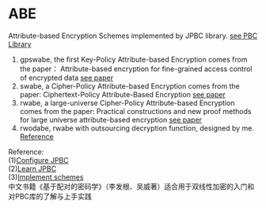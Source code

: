 # ABE
Attribute-based Encryption Schemes 
 implemented by JPBC library.  [see PBC Library](https://crypto.stanford.edu/pbc/)
1. gpswabe, the first Key-Policy Attribute-based Encryption comes from the paper： Attribute-based encryption for fine-grained access control of encrypted data [see paper](https://dl.acm.org/doi/10.1145/1180405.1180418)
2. swabe, a Cipher-Policy Attribute-based Encryption comes from the paper: Ciphertext-Policy Attribute-Based Encryption [see paper](https://ieeexplore.ieee.org/document/4223236)
3. rwabe, a large-universe Cipher-Policy Attribute-based Encryption comes from the paper: Practical constructions and new proof methods for large universe attribute-based encryption [see paper](https://dl.acm.org/doi/10.1145/2508859.2516672)
4. rwodabe, rwabe with outsourcing decryption function, designed by me. [Reference ](https://www.usenix.org/legacy/event/sec11/tech/full_papers/Green.pdf)    

Reference:     
(1)[Configure JPBC](https://blog.csdn.net/liuweiran900217/article/details/23414629)    
(2)[Learn JPBC](https://blog.csdn.net/u011680118/article/details/103119377)    
(3)[Implement schemes](https://github.com/liuweiran900217/CloudCrypto)    
中文书籍《基于配对的密码学》（李发根、吴威著）适合用于双线性加密的入门和对PBC库的了解与上手实践
